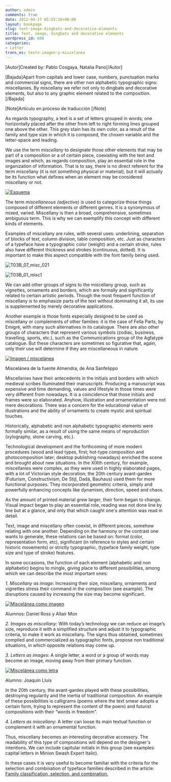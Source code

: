 ```yaml
---
author: admin
comments: true
date: 2012-04-27 05:55:38+00:00
layout: bookpage
slug: text-image-dingbats-and-decorative-elements
title: Text, image, dingbats and decorative elements
wordpress_id: 666
categories:
- Letter
trans_es: texto-imagen-y-miscelanea
---
```


[Autor]Created by: Pablo Cosgaya, Natalia Pano[/Autor]

[Bajada]Apart from capitals and lower case, numbers, punctuation marks and commercial signs, there are other non alphabetic typographic signs: miscellanies. By miscellany we refer not only to dingbats and decorative elements, but also to any graphic element related to the composition.[/Bajada]

[Note]Artículo en proceso de traducción [/Note]

As regards typography, a text is a set of letters grouped in words; one horizontally placed after the other from left to right forming lines grouped one above the other. This grey stain has its own color, as a result of the family and type size in which it is composed, the chosen variable and the letter-space and leading.

We use the term _miscellany_ to designate those other elements that may be part of a composition or a of certain piece, coexisting with the text and images and which, as regards composition, play an essential role in the organization of information. That is to say, there is no direct referent for the term miscellany (it is not something physical or material), but it will actually be its function what defines when an element may be considered miscellany or not.

[![Esquema](http://www.oert.org/wp-content/uploads/2012/09/T03B_01_esquema.jpg)](http://www.oert.org/wp-content/uploads/2012/09/T03B_01_esquema.jpg)

The term _miscellaneous (adjective)_ is used to categorize those things composed of different elements or different genres. It is a synonymous of mixed, varied. Miscellany is then a broad, comprehensive, sometimes ambiguous term. This is why we can exemplify this concept with different kinds of elements.

Examples of miscellany are rules, with several uses: underlining, separation of blocks of text, column division, table composition, etc. Just as characters of a typeface have a typographic color (weight) and a certain stroke, rules also have different thickness and strokes (continuous, dotted). It is important to make this aspect compatible with the font family being used.

![T03B_07_misc_021](/en-US/images/T03B_07_misc_021.jpg)

![T03B_01_misc1](/en-US/images/T03B_01_misc1.jpg)


We can add other groups of signs to the miscellany group, such as vignettes, ornaments and borders, which are formally and significantly related to certain artistic periods. Though the most frequent function of miscellany is to emphasize parts of the text without dominating it all, its use is supplemented by merely decorative applications.

Another example is those fonts especially designed to be used as miscellany or complements of other families: it is the case of Fella Parts, by Emigré, with many such alternatives in its catalogue. There are also other groups of characters that represent various symbols (zodiac, business, travelling, sports, etc.), such as the Communications group of the Agfatype catalogue. But these characters are sometimes so figurative that, again, only their use will determine if they are miscellaneous in nature.

[![Imagen / miscelánea](http://www.oert.org/wp-content/uploads/2012/09/T03B_02_misc_imag.jpg)](http://www.oert.org/wp-content/uploads/2012/09/T03B_02_misc_imag.jpg)

<p class="caption">Miscelánea de la fuente Almendra, de Ana Sanfelippo</p>

Miscellanies have their antecedents in the initials and borders with which medieval scribes illuminated their manuscripts. Producing a manuscript was expensive and time demanding, values and lifestyle in those times were very different from nowadays. It is a coincidence that those initials and frames were so elaborated. Anyhow, illustration and ornamentation were not mere decorations. There was a concern for the educational value of illustrations and the ability of ornaments to create mystic and spiritual touches.

Historically, alphabetic and non alphabetic typographic elements were formally similar, as a result of using the same means of reproduction (xylography, stone carving, etc.).

Technological development and the forthcoming of more modern procedures (wood and lead types, first; hot-type composition and photocomposition later; desktop publishing nowadays) enriched the scene and brought about new situations. In the XIXth century, for example, miscellanies were complex, as they were used in highly elaborated pages, with a lot of Victorian style decoration; the 20th century avant-gardes (Futurism, Constructivism, De Stijl, Dadá, Bauhaus) used them for more functional purposes. They incorporated geometric criteria, simply and powerfully enhancing concepts like dynamism, direction, speed and chaos.

As the amount of printed material grew larger, their form began to change. Visual impact began to play an essential role, reading was not done line by line but at a glance, and only that which caught one's attention was read in detail.

Text, image and miscellany often coexist, in different pieces, somehow relating with one another. Depending on the harmony or the contrast one wants to generate, these relations can be based on: formal (color, representation form, etc), significant (in reference to styles and certain historic movements) or strictly typographic, (typeface family weight, type size and type of stroke) features.

In some occasions, the function of each element (alphabetic and non alphabetic) begins to mingle, giving place to different possibilities, among which we can describe the most important ones:

_1. Miscellany as image_: Increasing their size, miscellany, ornaments and vignettes stress their command in the composition (see example). The disruptions caused by increasing the size may become significant.

[![Miscelánea como imagen](http://www.oert.org/wp-content/uploads/2012/09/T03B_05_miscimg_Ross-Mon.jpg)](http://www.oert.org/wp-content/uploads/2012/09/T03B_05_miscimg_Ross-Mon.jpg)

<p class="caption">Alumnos: Daniel Ross y Altair Mon</p>

_2. Images as miscellany_: With today’s technology we can reduce an image’s size, reproduce it with a simplified structure and adjust it to typographic criteria, to make it work as miscellany. The signs thus obtained, sometimes compiled and commercialized as typographic fonts, propose non traditional situations, in which opposite relations may come up.

_3. Letters as images_: A single letter, a word or a group of words may become an image, moving away from their primary function.

[![Miscelánea como letra](http://www.oert.org/wp-content/uploads/2012/09/T03B_04_letramisc_Lluis.jpg)](http://www.oert.org/wp-content/uploads/2012/09/T03B_04_letramisc_Lluis.jpg)

<p class="caption">Alumno: Joaquín Lluis</p>

In the 20th century, the avant-gardes played with these possibilities, destroying regularity and the inertia of traditional composition. An example of these possibilities is calligrams (poems where the text smear adopts a certain form, trying to represent the content of the poem) and futurist compositions with their “words in freedom”.

_4. Letters as miscellany_: A letter can loose its main textual function or complement it with an ornamental function.

Thus, miscellany becomes an interesting decorative accessory. The readability of this type of compositions will depend on the designer's intentions. We can include capitular initials in this group (see examples: capital letters in Minion Swash Expert Italic). 

In these cases it is very useful to become familiar with the criteria for the selection and combination of typeface families described in the article: [Family classification, selection, and combination.](/?p=668)
